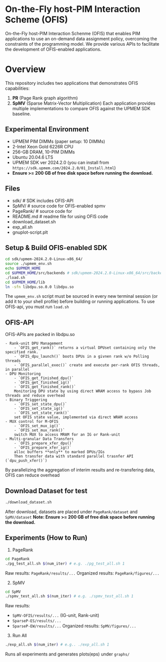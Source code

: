 # On-the-Fly host-PIM Interaction Scheme (OFIS)
On-the-Fly host-PIM Interaction Schenme (OFIS) that enables PIM applications to use an on-demand data assignment policy, overcoming the constraints of the programming model.
We provide various APIs to facilitate the development of OFIS-enabled applications.

# Overview
This repository includes two applications that demonstrates OFIS capabilities:
1. **PR** (Page Rank graph algorithm)
2. **SpMV** (Sparse Matrix-Vector Multiplication)
Each application provides multiple implementations to compare OFIS against the UPMEM SDK baseline.

## Experimental Environment
- UPMEM PIM DIMMs (paper setup: 10 DIMMs)
- 2-Intel Xeon Gold 6226R CPU
- 256-GB DRAM, 10-PIM DIMMs
- Ubuntu 20.04.6 LTS
- UPMEM SDK ver 2024.2.0 (you can install from `https://sdk.upmem.com/2024.2.0/01_Install.html`)
- **Ensure >= 200 GB of free disk space before running the download.**

## Files
- sdk/      # SDK includes OFIS-API
- SpMV/     # source code for OFIS-enabled spmv
- PageRank/ # source code for 
- README.md # readme file for using OFIS code
- download_dataset.sh
- exp_all.sh   
- gnuplot-script.plt

## Setup & Build OFIS-enabled SDK
```bash
cd sdk/upmem-2024.2.0-Linux-x86_64/
source ./upmem_env.sh                                            
echo $UPMEM_HOME           
cd $UPMEM_HOME/src/backends # sdk/upmem-2024.2.0-Linux-x86_64/src/backends
./load.sh                 
cd $UPMEM_HOME/lib
ln -sfn libdpu.so.0.0 libdpu.so
```
The `upmem_env.sh` script must be sourced in every new terminal session (or add it to your shell profile) before building or running applications.
To use OFIS-api, you must run `load.sh`

## OFIS-API
OFIS-APIs are packed in libdpu.so
```
- Rank-unit DPU Management
    - `OFIS_get_rank()` returns a virtual DPUset containing only the specified rank.
    - `OFIS_dpu_launch()` boots DPUs in a givnen rank w/o Polling threads
    - `OFIS_parallel_exec()` create and execute per-rank OFIS threads, in parallel
- DPU Monitoring
    - `OFIS_get_finished_dpu()`
    - `OFIS_get_finished_ig()`
    - `OFIS_get_finished_rank()`
    Monitoring DPU state by using direct WRAM access to bypass Job threads and reduce overhead
- Binary Triggering
    - `OFIS_set_state_dpu()`
    - `OFIS_set_state_ig()`
    - `OFIS_set_state_rank()`
    set OFIS state value, implemented via direct WRAM access
- MUX control for M-OFIS
    - `OFIS_set_mux_ig()`
    - `OFIS_set_mux_rank()`
    switch MUX to access MRAM for an IG or Rank-unit
- Multi-granular Data Transfers
    - `OFIS_prepare_xfer_dpu()`
    - `OFIS_prepare_xfer_ig()`
    alloc buffers **only** to marked DPUs/IGs
    Then transfer data with standard parallel trasnfer API (`dpu_push_xfer()`)
```
By parallelizing the aggregation of interim results and re-transfering data, OFIS can reduce overhead

## Download Dataset for test
```bash
./download_dataset.sh
```
After download, datasets are placed under `PageRank/dataset` and `SpMV/dataset`
**Note: Ensure >= 200 GB of free disk space before running the download.**

## Experiments (How to Run)
1. PageRank
```bash
cd PageRank
./pg_test_all.sh $(num_iter) # e.g. ./pg_test_all.sh 1
```
Raw results: `PageRank/results/...`
Organized results: `PageRank/figures/...`


2. SpMV
```bash
cd SpMV
./spmv_test_all.sh $(num_iter) # e.g. ./spmv_test_all.sh 1
```
Raw results:
- `SpMV-OFIS/results/...` (IG-unit, Rank-unit)
- `SparseP-ES/results/...`
- `SparseP-EW/results/...`
Organized results: `SpMV/figures/...`

3. Run All
```bash
./exp_all.sh $(num_iter) # e.g.. ./exp_all.sh 1
```
Runs all experiments and generates plots(eps) under `graphs/`